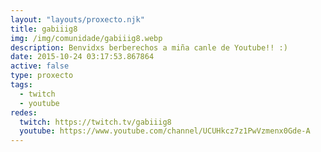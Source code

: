 ```yaml
---
layout: "layouts/proxecto.njk"
title: gabiiig8
img: /img/comunidade/gabiiig8.webp
description: Benvidxs berberechos a miña canle de Youtube!! :)
date: 2015-10-24 03:17:53.867864
active: false
type: proxecto
tags:
  - twitch
  - youtube
redes:
  twitch: https://twitch.tv/gabiiig8
  youtube: https://www.youtube.com/channel/UCUHkcz7z1PwVzmenx0Gde-A
---
```


